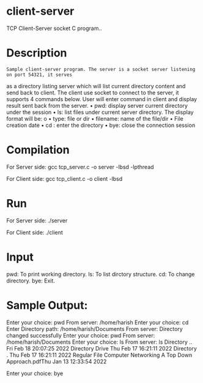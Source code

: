 # client-server
TCP Client-Server socket C program..

# Description
	Sample client-server program. The server is a socket server listening on port 54321, it serves
as a directory listing server which will list current directory content and send back to client. The
client use socket to connect to the server, it supports 4 commands below. User will enter command
in client and display result sent back from the server.
	• pwd: display server current directory under the session
	• ls: list files under current server directory. The display format will be:
		o <type> <filename> <date>
	• type: file or dir
	• filename: name of the file/dir
	• File creation date
	• cd <directory> : enter the directory
	• bye: close the connection session

# Compilation
For Server side:	gcc tcp_server.c -o server -lbsd -lpthread

For Client side:	gcc tcp_client.c -o client -lbsd

# Run
For Server side:	./server

For Client side:	./client

# Input
pwd:	To print working directory.
ls:	To list dirctory structure.
cd:	To change directory.
bye:	Exit.

# Sample Output:

 Enter your choice: pwd
 From server: /home/harish 
 Enter your choice: cd
 Enter Directory path: /home/harish/Documents
 From server: Directory changed successfully 
 Enter your choice: pwd
 From server: /home/harish/Documents 
 Enter your choice: ls
 From server: ls
 Directory	..	Fri Feb 18 20:07:25 2022
 Directory	Drive	Thu Feb 17 16:21:11 2022
 Directory	.	Thu Feb 17 16:21:11 2022
 Regular File	Computer Networking A Top Down Approach.pdfThu Jan 13 12:33:54 2022

 Enter your choice: bye


